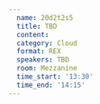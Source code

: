 ```yaml
---
  name: 20d2t2s5
  title: TBD
  content:
  category: Cloud
  format: REX
  speakers: TBD
  room: Mezzanine
  time_start: '13:30'
  time_end: '14:15'
---
```



